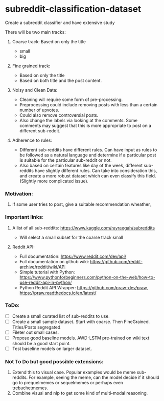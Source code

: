 # subreddit-classification-dataset
Create a subreddit classifier and have extensive study

There will be two main tracks:
1. Coarse track: Based on only the title
    - small
    - big
2. Fine grained track:
    - Based on only the title
    - Based on both title and the post content.
3. Noisy and Clean Data:
    - Cleaning will require some form of pre-processing. 
    - Preprocessing could include removing posts with less than a certain number of upvotes.
    - Could also remove controversial posts.
    - Also change the labels via looking at the comments. Some comments may suggest that this is more appropriate to post on a different sub-reddit.
    
4. Adherence to rules:
    - Different sub-reddits have different rules. Can have input as rules to be followed as a natural language and determine if a particular post is suitable for the particular sub-reddit or not. 
    - Also based on certain features like day of the week, different sub-reddits have slightly different rules. Can take into consideration this, and create a more robust dataset which can even classify this field. (Slightly more complicated issue).

### Motivation:
1. If some user tries to post, give a suitable recommendation wheather, 

### Important links:
1. A list of all sub-reddits: https://www.kaggle.com/rayraegah/subreddits
    - Will select a small subset for the coarse track small
    
2. Reddit API:
    - Full documentation: https://www.reddit.com/dev/api/
    - Full documentation on github wiki: https://github.com/reddit-archive/reddit/wiki/API
    - Simple tutorial with Python: https://www.pythonforbeginners.com/python-on-the-web/how-to-use-reddit-api-in-python/
    - Python Reddit API Wrapper: https://github.com/praw-dev/praw, https://praw.readthedocs.io/en/latest/
    
### ToDo:
- [ ] Create a small curated list of sub-reddits to use.
- [ ] Create a small sample dataset. Start with coarse. Then FineGrained. Titles/Posts segregated.
- [ ] Fileter out small cases. 
- [ ] Propose good baseline models. AWD-LSTM pre-trained on wiki text should be a good start point.
- [ ] Test baseline models on larger dataset. 

### Not To Do but good possible extensions:
1. Extend this to visual case. Popular examples would be meme sub-reddits. For example, seeing the meme, can the model decide if it should go to prequelmemes or sequelmemes or perhaps even trebuchetmemes. 
2. Combine visual and nlp to get some kind of multi-modal reasoning. 
